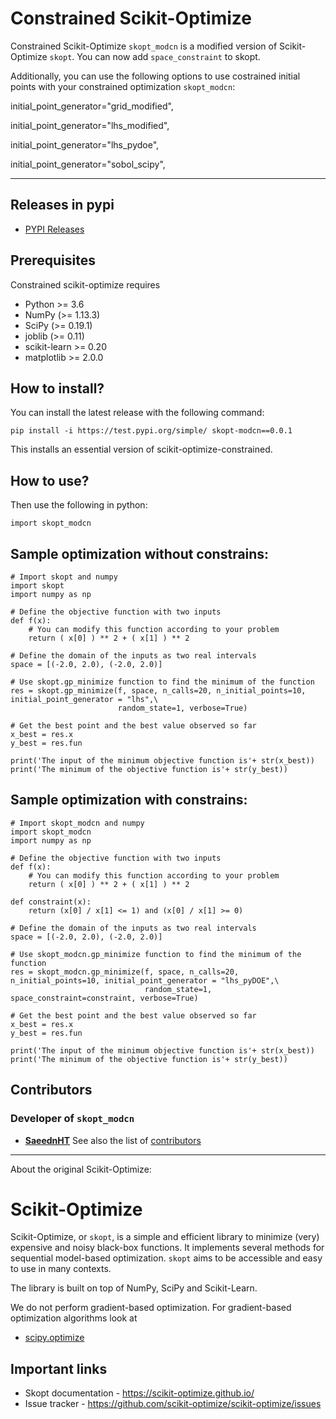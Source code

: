 

Constrained Scikit-Optimize
===========================

Constrained Scikit-Optimize  ``skopt_modcn`` is a modified version of Scikit-Optimize ``skopt``. You can now add ``space_constraint`` to skopt.

Additionally, you can use the following options to use costrained initial points with your constrained optimization ``skopt_modcn``:

initial_point_generator="grid_modified",

initial_point_generator="lhs_modified",

initial_point_generator="lhs_pydoe",

initial_point_generator="sobol_scipy",


-----------------------------------------------------------------------------------------------------
## Releases in pypi
* [PYPI Releases](https://test.pypi.org/project/skopt-modcn/)

## Prerequisites

Constrained scikit-optimize requires

* Python >= 3.6
* NumPy (>= 1.13.3)
* SciPy (>= 0.19.1)
* joblib (>= 0.11)
* scikit-learn >= 0.20
* matplotlib >= 2.0.0

How to install?
---------------

You can install the latest release with the following command:


    pip install -i https://test.pypi.org/simple/ skopt-modcn==0.0.1

This installs an essential version of scikit-optimize-constrained.

How to use?
-----------

Then use the following in python:


    import skopt_modcn


Sample optimization without constrains:
---------------------------------------
```
# Import skopt and numpy
import skopt
import numpy as np

# Define the objective function with two inputs
def f(x):
    # You can modify this function according to your problem
    return ( x[0] ) ** 2 + ( x[1] ) ** 2

# Define the domain of the inputs as two real intervals
space = [(-2.0, 2.0), (-2.0, 2.0)]

# Use skopt.gp_minimize function to find the minimum of the function
res = skopt.gp_minimize(f, space, n_calls=20, n_initial_points=10, initial_point_generator = "lhs",\
                        random_state=1, verbose=True)

# Get the best point and the best value observed so far
x_best = res.x
y_best = res.fun

print('The input of the minimum objective function is'+ str(x_best))
print('The minimum of the objective function is'+ str(y_best))
```
Sample optimization with constrains:
---------------------------------------
```
# Import skopt_modcn and numpy
import skopt_modcn
import numpy as np

# Define the objective function with two inputs
def f(x):
    # You can modify this function according to your problem
    return ( x[0] ) ** 2 + ( x[1] ) ** 2

def constraint(x):
    return (x[0] / x[1] <= 1) and (x[0] / x[1] >= 0)

# Define the domain of the inputs as two real intervals
space = [(-2.0, 2.0), (-2.0, 2.0)]

# Use skopt_modcn.gp_minimize function to find the minimum of the function
res = skopt_modcn.gp_minimize(f, space, n_calls=20, n_initial_points=10, initial_point_generator = "lhs_pyDOE",\
                              random_state=1, space_constraint=constraint, verbose=True)

# Get the best point and the best value observed so far
x_best = res.x
y_best = res.fun

print('The input of the minimum objective function is'+ str(x_best))
print('The minimum of the objective function is'+ str(y_best))
```


## Contributors
### Developer of ``skopt_modcn``
* [**SaeednHT**](https://github.com/SaeednHT/)
See also the list of [contributors](https://github.com/SaeednHT/scikit-optimize-constrained/graphs/contributors)
-----------------------------------------------------------------------------------------------------
About the original Scikit-Optimize:

Scikit-Optimize
===============

Scikit-Optimize, or ``skopt``, is a simple and efficient library to
minimize (very) expensive and noisy black-box functions. It implements
several methods for sequential model-based optimization. ``skopt`` aims
to be accessible and easy to use in many contexts.

The library is built on top of NumPy, SciPy and Scikit-Learn.

We do not perform gradient-based optimization. For gradient-based
optimization algorithms look at 
* [scipy.optimize](http://docs.scipy.org/doc/scipy/reference/optimize.html)

Important links
---------------

-  Skopt documentation - https://scikit-optimize.github.io/
-  Issue tracker -
   https://github.com/scikit-optimize/scikit-optimize/issues